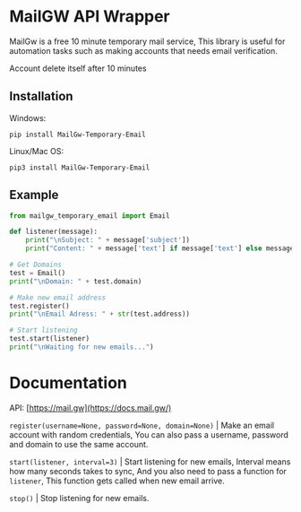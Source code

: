 # MailGW API Wrapper



MailGw is a free 10 minute temporary mail service, This library is useful for automation tasks such as making accounts that needs email verification.

Account delete itself after 10 minutes

## Installation

Windows:

```
pip install MailGw-Temporary-Email
```

Linux/Mac OS:

```
pip3 install MailGw-Temporary-Email
```

## Example

```python
from mailgw_temporary_email import Email

def listener(message):
    print("\nSubject: " + message['subject'])
    print("Content: " + message['text'] if message['text'] else message['html'])

# Get Domains
test = Email()
print("\nDomain: " + test.domain)

# Make new email address
test.register()
print("\nEmail Adress: " + str(test.address))

# Start listening
test.start(listener)
print("\nWaiting for new emails...")
```

# Documentation

API: [https://mail.gw](https://docs.mail.gw/)

`register(username=None, password=None, domain=None)` | Make an email account with random credentials, You can also pass a username, password and domain to use the same account.

`start(listener, interval=3)` | Start listening for new emails, Interval means how many seconds takes to sync, And you also need to pass a function for `listener`, This function gets called when new email arrive.

`stop()` | Stop listening for new emails.
